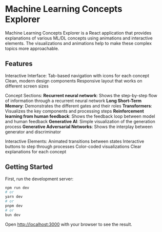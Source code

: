 # Machine Learning Concepts Explorer

Machine Learning Concepts Explorer is a React application that provides explanations of various ML/DL concepts using animations and interactive elements. The visualizations and animations help to make these complex topics more approachable.

## Features
Interactive Interface:
Tab-based navigation with icons for each concept
Clean, modern design components
Responsive layout that works on different screen sizes

Concept Sections:
**Recurrent neural network**: Shows the step-by-step flow of information through a recurrent neural network
**Long Short-Term Memory**: Demonstrates the different gates and their roles
**Transformers**: Visualizes the key components and processing steps
**Reinforcement learning from human feedback**: Shows the feedback loop between model and human feedback
**Generative AI**: Simple visualization of the generation process
**Generative Adversarial Networks**: Shows the interplay between generator and discriminator


Interactive Elements:
Animated transitions between states
Interactive buttons to step through processes
Color-coded visualizations
Clear explanations for each concept

## Getting Started

First, run the development server:

```bash
npm run dev
# or
yarn dev
# or
pnpm dev
# or
bun dev
```
Open [http://localhost:3000](http://localhost:3000) with your browser to see the result.